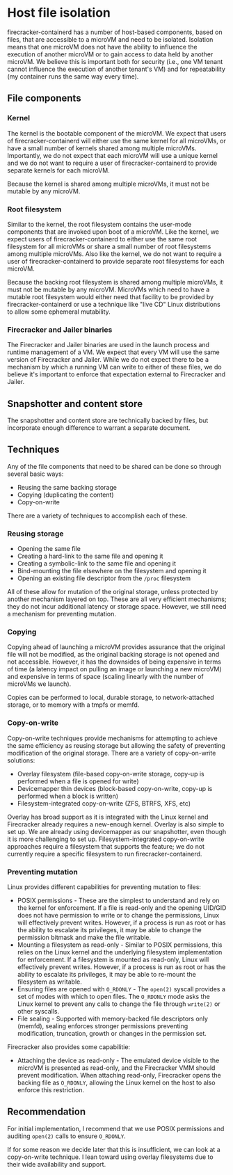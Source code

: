 # Host file isolation

firecracker-containerd has a number of host-based components, based on files,
that are accessible to a microVM and need to be isolated.  Isolation means that
one microVM does not have the ability to influence the execution of another
microVM or to gain access to data held by another microVM.  We believe this is
important both for security (i.e., one VM tenant cannot influence the execution
of another tenant's VM) and for repeatability (my container runs the same way
every time).

## File components

### Kernel

The kernel is the bootable component of the microVM.  We expect that users of
firecracker-containerd will either use the same kernel for all microVMs, or have
a small number of kernels shared among multiple microVMs.  Importantly, we do
not expect that each microVM will use a unique kernel and we do not want to
require a user of firecracker-containerd to provide separate kernels for each
microVM.

Because the kernel is shared among multiple microVMs, it must not be mutable by
any microVM.

### Root filesystem

Similar to the kernel, the root filesystem contains the user-mode components
that are invoked upon boot of a microVM.  Like the kernel, we expect users of
firecracker-containerd to either use the same root filesystem for all microVMs
or share a small number of root filesystems among multiple microVMs.  Also like
the kernel, we do not want to require a user of firecracker-containerd to
provide separate root filesystems for each microVM.

Because the backing root filesystem is shared among multiple microVMs, it must
not be mutable by any microVM.  MicroVMs which need to have a mutable root
filesystem would either need that facility to be provided by
firecracker-containerd or use a technique like "live CD" Linux distributions to
allow some ephemeral mutability.

### Firecracker and Jailer binaries

The Firecracker and Jailer binaries are used in the launch process and runtime
management of a VM.  We expect that every VM will use the same version of
Firecracker and Jailer.  While we do not expect there to be a mechanism by which
a running VM can write to either of these files, we do believe it's important to
enforce that expectation external to Firecracker and Jailer.

## Snapshotter and content store

The snapshotter and content store are technically backed by files, but
incorporate enough difference to warrant a separate document.

## Techniques

Any of the file components that need to be shared can be done so through several
basic ways:

* Reusing the same backing storage
* Copying (duplicating the content)
* Copy-on-write

There are a variety of techniques to accomplish each of these.

### Reusing storage

* Opening the same file
* Creating a hard-link to the same file and opening it
* Creating a symbolic-link to the same file and opening it
* Bind-mounting the file elsewhere on the filesystem and opening it
* Opening an existing file descriptor from the `/proc` filesystem

All of these allow for mutation of the original storage, unless protected by
another mechanism layered on top.  These are all very efficient mechanisms; they
do not incur additional latency or storage space.  However, we still need a
mechanism for preventing mutation.

### Copying

Copying ahead of launching a microVM provides assurance that the original file
will not be modified, as the original backing storage is not opened and not
accessible.  However, it has the downsides of being expensive in terms of time
(a latency impact on pulling an image or launching a new microVM) and expensive
in terms of space (scaling linearly with the number of microVMs we launch).

Copies can be performed to local, durable storage, to network-attached storage,
or to memory with a tmpfs or memfd.

### Copy-on-write

Copy-on-write techniques provide mechanisms for attempting to achieve the same
efficiency as reusing storage but allowing the safety of preventing modification
of the original storage.  There are a variety of copy-on-write solutions:

* Overlay filesystem (file-based copy-on-write storage, copy-up is performed
  when a file is opened for write)
* Devicemapper thin devices (block-based copy-on-write, copy-up is performed
  when a block is written)
* Filesystem-integrated copy-on-write (ZFS, BTRFS, XFS, etc)

Overlay has broad support as it is integrated with the Linux kernel and
Firecracker already requires a new-enough kernel.  Overlay is also simple to set
up.  We are already using devicemapper as our snapshotter, even though it is
more challenging to set up.  Filesystem-integrated copy-on-write approaches
require a filesystem that supports the feature; we do not currently require a
specific filesystem to run firecracker-containerd.

### Preventing mutation

Linux provides different capabilities for preventing mutation to files:

* POSIX permissions - These are the simplest to understand and rely on the
  kernel for enforcement.  If a file is read-only and the opening UID/GID does
  not have permission to write or to change the permissions, Linux will
  effectively prevent writes.  However, if a process is run as root or has the
  ability to escalate its privileges, it may be able to change the permission
  bitmask and make the file writable.
* Mounting a filesystem as read-only - Similar to POSIX permissions, this relies
  on the Linux kernel and the underlying filesystem implementation for
  enforcement.  If a filesystem is mounted as read-only, Linux will effectively
  prevent writes.  However, if a process is run as root or has the ability to
  escalate its privileges, it may be able to re-mount the filesystem as
  writable.
* Ensuring files are opened with `O_RDONLY` - The `open(2)` syscall provides a
  set of modes with which to open files.  The `O_RDONLY` mode asks the Linux
  kernel to prevent any calls to change the file through `write(2)` or other
  syscalls.
* File sealing - Supported with memory-backed file descriptors only (memfd),
  sealing enforces stronger permissions preventing modification, truncation,
  growth or changes in the permission set.

Firecracker also provides some capabilitie:

* Attaching the device as read-only - The emulated device visible to the microVM
  is presented as read-only, and the Firecracker VMM should prevent
  modification.  When attaching read-only, Firecracker opens the backing file as
  `O_RDONLY`, allowing the Linux kernel on the host to also enforce this
  restriction.

## Recommendation

For initial implementation, I recommend that we use POSIX permissions and
auditing `open(2)` calls to ensure `O_RDONLY`.

If for some reason we decide later that this is insufficient, we can look at a
copy-on-write technique.  I lean toward using overlay filesystems due to their
wide availability and support.
